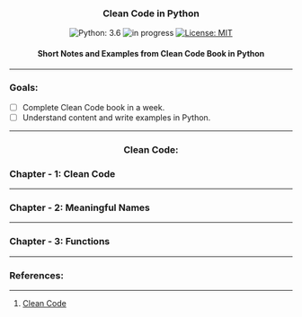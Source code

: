 <h3 align="center">
	Clean Code in Python
</h3>

<!-- badges -->
<p align="center">

<!-- language -->
<img src="https://img.shields.io/badge/python-3.6-blue.svg" alt="Python: 3.6">

<!-- inprogress or completed -->
<!-- <img src="https://img.shields.io/badge/-completed-green" alt="completed"> -->
	
<!-- inprogress or completed -->
<img src="https://img.shields.io/badge/-in%20progress-red" alt="in progress">
	
<!-- licence -->
<a href="https://github.com/ftamur/iOSPencilKitDrawApp/blob/main/LICENSE">
<img src="https://img.shields.io/badge/License-MIT-lightgrey.svg" alt="License: MIT">
</a>

</p>

<h4 align="center">
	Short Notes and Examples from Clean Code Book in Python
</h4><hr>

<h3>
	Goals:
</h3>

- [ ] Complete Clean Code book in a week.
- [ ] Understand content and write examples in Python.

<hr>

<h3 align="center">
	Clean Code:
</h3>

<h3>
	Chapter - 1: Clean Code
</h3><hr>

<h3>
	Chapter - 2: Meaningful Names
</h3><hr>

<h3>
	Chapter - 3: Functions
</h3><hr>

<h3>
	References:
</h3><hr>

1. [Clean Code](https://www.amazon.com/Clean-Code-Handbook-Software-Craftsmanship/dp/0132350882)
